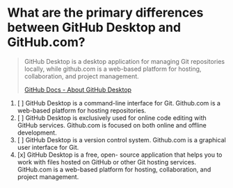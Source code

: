 # What are the primary differences between GitHub Desktop and GitHub.com? 

> GitHub Desktop is a desktop application for managing Git repositories locally, while github.com is a web-based platform for hosting, collaboration, and project management.
> 
> [GitHub Docs - About GitHub Desktop](https://docs.github.com/en/desktop/overview/about-github-desktop)

1. [ ] GitHub Desktop is a command-line interface for Git.
Github.com is a web-based platform for hosting repositories.
1. [ ] GitHub Desktop is exclusively used for online code editing with GitHub services.
Github.com is focused on both online and offline development.
1. [ ] GitHub Desktop is a version control system.
Github.com is a graphical user interface for Git.
1. [x] GitHub Desktop is a free, open- source application that helps you to work with files hosted on GitHub or other Git hosting services. 
GitHub.com is a web-based platform for hosting, collaboration, and project management.